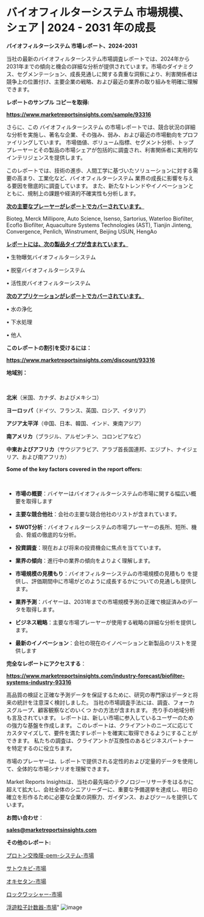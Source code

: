 # バイオフィルターシステム 市場規模、シェア | 2024 - 2031 年の成長

<strong>バイオフィルターシステム 市場レポート、2024-2031</strong>

当社の最新のバイオフィルターシステム市場調査レポートでは、2024年から2031年までの傾向と機会の詳細な分析が提供されています。市場のダイナミクス、セグメンテーション、成長見通しに関する貴重な洞察により、利害関係者は競争上の位置付け、主要企業の戦略、および最近の業界の取り組みを明確に理解できます。



<strong>レポートのサンプル コピーを取得:</strong> <a href=https://www.marketreportsinsights.com/sample/93316>

<strong><u>https://www.marketreportsinsights.com/sample/93316</u></strong></a>

さらに、この バイオフィルターシステム の市場レポートでは、競合状況の詳細な分析を実施し、著名な企業、その強み、弱み、および最近の市場動向をプロファイリングしています。 市場価値、ボリューム指標、セグメント分析、トッププレーヤーとその製品の市場シェアが包括的に調査され、利害関係者に実用的なインテリジェンスを提供します。

このレポートでは、技術の進歩、人間工学に基づいたソリューションに対する需要の高まり、工業化など、バイオフィルターシステム 業界の成長に影響を与える要因を徹底的に調査しています。 また、新たなトレンドやイノベーションとともに、規制上の課題や経済的不確実性も分析します。



<strong><u>次の主要なプレーヤーがレポートでカバーされています。</u></strong>

Bioteg, Merck Millipore, Auto Science, Isenso, Sartorius, Waterloo Biofilter, Ecoflo Biofilter, Aquaculture Systems Technologies (AST), Tianjin Jinteng, Convergence, Penlich, Winstrument, Beijing USUN, HengAo



<strong><u><b>レポートには、次の製品タイプが含まれています。</b></u></strong>

• 生物曝気バイオフィルターシステム

• 脱窒バイオフィルターシステム

• 活性炭バイオフィルターシステム



<strong><u><b>次のアプリケーションがレポートでカバーされています。</b></u></strong>

• 水の浄化

• 下水処理

• 他人



<strong><b>このレポートの割引を受けるには：</b></strong>

<a href=https://www.marketreportsinsights.com/discount/93316>

<strong><u>https://www.marketreportsinsights.com/discount/93316</u></strong></a>



<strong>地域別：</strong>

<strong> </strong>



<strong>北米</strong>（米国、カナダ、およびメキシコ）



<strong>ヨーロッパ</strong>（ドイツ、フランス、英国、ロシア、イタリア）



<strong>アジア太平洋</strong>（中国、日本、韓国、インド、東南アジア）



<strong>南アメリカ</strong>（ブラジル、アルゼンチン、コロンビアなど）



<strong>中東およびアフリカ</strong>（サウジアラビア、アラブ首長国連邦、エジプト、ナイジェリア、および南アフリカ）



<strong>Some of the key factors covered in the report offers:</strong>

<strong> </strong>
<ul>
  <li>

<strong>市場の概要</strong>：バイヤーはバイオフィルターシステムの市場に関する幅広い概要を取得します</li>
  <li>

<strong>主要な競合他社</strong>：会社の主要な競合他社のリストが含まれています。</li>
  <li>

<strong>SWOT分析</strong>：バイオフィルターシステムの市場プレーヤーの長所、短所、機会、脅威の徹底的な分析。</li>
  <li>

<strong>投資調査</strong>：現在および将来の投資機会に焦点を当てています。</li>
  <li>

<strong>業界の傾向</strong>：進行中の業界の傾向をよりよく理解します。</li>
  <li>

<strong>市場規模の見積もり</strong>：バイオフィルターシステムの市場規模の見積もり を提供し、評価期間中に市場がどのように成長するかについての見通しも提供します。</li>
  <li>

<strong>業界予測</strong>：バイヤーは、2031年までの市場規模予測の正確で検証済みのデータを取得します。</li>
  <li>

<strong>ビジネス戦略</strong>：主要な市場プレーヤーが使用する戦略の詳細な分析を提供します。</li>
  <li>

<strong>最新のイノベーション</strong>：会社の現在のイノベーションと新製品のリストを提供します</li>
</ul>


<strong>完全なレポートにアクセスする</strong>：

<a href=https://www.marketreportsinsights.com/industry-forecast/biofilter-systems-industry-93316>

<strong><u>https://www.marketreportsinsights.com/industry-forecast/biofilter-systems-industry-93316</u></strong></a>

高品質の検証と正確な予測データを保証するために、研究の専門家はデータと将来の統計を注意深く検討しました。 当社の市場調査手法には、調査、フォーカスグループ、顧客観察などのいくつ かの方法が含まれます。 売り手の地域分析も言及されています。 レポートは、新しい市場に参入しているユーザーのための強力な基盤を作成します。 このレポートは、クライアントのニーズに応じてカスタマイズして、要件を満たすレポートを確実に取得できるようにすることができます。 私たちの調査は、クライアントが互換性のあるビジネスパートナーを特定するのに役立ちます。

市場のプレーヤーは、レポートで提供される定性的および定量的データを使用して、全体的な市場シナリオを理解できます。

Market Reports Insightsは、当社の最先端のテクノロジーリサーチをはるかに超えて拡大し、会社全体のシニアリーダーに、重要な予備選挙を達成し、明日の確立を形作るために必要な企業の洞察力、ガイダンス、およびツールを提供しています。



<strong><b>お問い合わせ</b></strong>：

<a href=mailto:sales@marketreportsinsights.com>

<strong><u>sales@marketreportsinsights.com</u></strong></a>



<strong>その他のレポート:</strong>

<a href=https://www.linkedin.com/pulse/プロトン交換膜-pem-システム-市場-2023-swot-分析と成長率-78e7f/>プロトン交換膜-pem-システム-市場</a>

<a href=https://www.linkedin.com/pulse/サトウキビ-市場-2023-swot-分析と成長率-2030-consumer-connection-collective-360-bhjlf/>サトウキビ-市場</a>

<a href=https://www.linkedin.com/pulse/オキセタン-市場-2023-最新の-cagr-および成長分析-2030-pmvof/>オキセタン-市場</a>

<a href=https://www.linkedin.com/pulse/ロックワッシャー-市場-2023-収益と成長ドライバー-2030-analytics-achievers-24-analysis-pxgfc/>ロックワッシャー-市場</a>

<a href=https://www.linkedin.com/pulse/浮遊粒子計数器-市場-2023-swot-分析と成長率-2030-data-dive-discoveries-24-analysis-x8ujf/>浮遊粒子計数器-市場</a>"
![image](https://github.com/gayatriri2/Market-Trends/assets/166717496/9b203d5a-8dd1-4420-859d-ebfbe000e75e)
